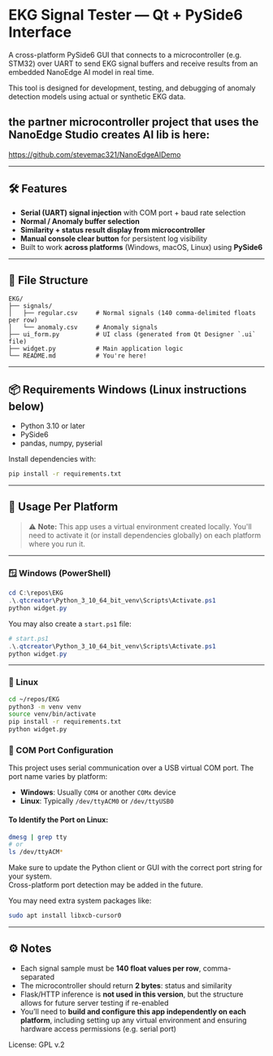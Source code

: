 
# EKG Signal Tester — Qt + PySide6 Interface

A cross-platform PySide6 GUI that connects to a microcontroller (e.g. STM32) over UART to send EKG signal buffers and receive results from an embedded NanoEdge AI model in real time.

This tool is designed for development, testing, and debugging of anomaly detection models using actual or synthetic EKG data.

## the partner microcontroller project that uses the NanoEdge Studio creates AI lib is here:
https://github.com/stevemac321/NanoEdgeAIDemo

---

## 🛠 Features

- **Serial (UART) signal injection** with COM port + baud rate selection
- **Normal / Anomaly buffer selection**
- **Similarity + status result display from microcontroller**
- **Manual console clear button** for persistent log visibility
- Built to work **across platforms** (Windows, macOS, Linux) using **PySide6**

---

## 📁 File Structure

```
EKG/
├── signals/
│   ├── regular.csv     # Normal signals (140 comma-delimited floats per row)
│   └── anomaly.csv     # Anomaly signals
├── ui_form.py          # UI class (generated from Qt Designer `.ui` file)
├── widget.py           # Main application logic
└── README.md           # You're here!
```

---

## 📦 Requirements  Windows (Linux instructions below)

- Python 3.10 or later
- PySide6
- pandas, numpy, pyserial

Install dependencies with:

```bash or Powershell
pip install -r requirements.txt
```



---

## 🧭 Usage Per Platform

> ⚠️ **Note:** This app uses a virtual environment created locally. You'll need to activate it (or install dependencies globally) on each platform where you run it.

---

### 🪟 Windows (PowerShell)

```powershell
cd C:\repos\EKG
.\.qtcreator\Python_3_10_64_bit_venv\Scripts\Activate.ps1
python widget.py
```

You may also create a `start.ps1` file:

```powershell
# start.ps1
.\.qtcreator\Python_3_10_64_bit_venv\Scripts\Activate.ps1
python widget.py
```

---

### 🐧 Linux

```bash
cd ~/repos/EKG
python3 -m venv venv
source venv/bin/activate
pip install -r requirements.txt
python widget.py
```
### 🧭 COM Port Configuration

This project uses serial communication over a USB virtual COM port. The port name varies by platform:

- **Windows**: Usually `COM4` or another `COMx` device  
- **Linux**: Typically `/dev/ttyACM0` or `/dev/ttyUSB0`

#### To Identify the Port on Linux:
```bash
dmesg | grep tty
# or
ls /dev/ttyACM*
```

Make sure to update the Python client or GUI with the correct port string for your system.  
Cross-platform port detection may be added in the future.

You may need extra system packages like:

```bash
sudo apt install libxcb-cursor0
```

---

## ⚙️ Notes

- Each signal sample must be **140 float values per row**, comma-separated
- The microcontroller should return **2 bytes**: status and similarity
- Flask/HTTP inference is **not used in this version**, but the structure allows for future server testing if re-enabled
- You’ll need to **build and configure this app independently on each platform**, including setting up any virtual environment and ensuring hardware access permissions (e.g. serial port)

License: GPL v.2
